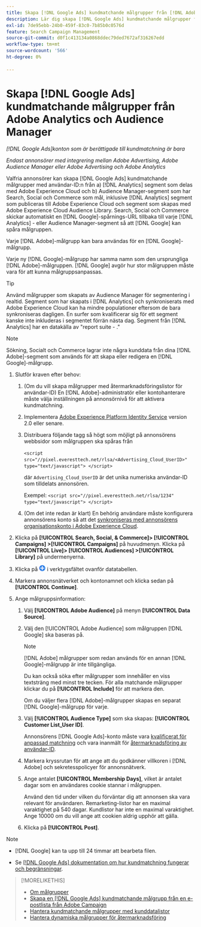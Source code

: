 ```yaml
---
title: Skapa [!DNL Google Ads] kundmatchande målgrupper från [!DNL Adobe] målgrupper
description: Lär dig skapa [!DNL Google Ads] kundmatchande målgrupper från era befintliga Adobe Analytics- och Audience Manager-målgrupper.
exl-id: 7de95ebb-24b0-459f-83c0-7b85b0c0576d
feature: Search Campaign Management
source-git-commit: d0f1c413134a0868ddec79ded7672af316267edd
workflow-type: tm+mt
source-wordcount: '566'
ht-degree: 0%

---
```


# Skapa [!DNL Google Ads] kundmatchande målgrupper från Adobe Analytics och Audience Manager

*[!DNL Google Ads]konton som är berättigade till kundmatchning är bara*

*Endast annonsörer med integrering mellan Adobe Advertising, Adobe Audience Manager eller Adobe Advertising och Adobe Analytics*

Valfria annonsörer kan skapa [!DNL Google Ads] kundmatchande målgrupper med användar-ID:n från a) [!DNL Analytics] segment som delas med Adobe Experience Cloud och b) Audience Manager-segment som har Search, Social och Commerce som mål, inklusive [!DNL Analytics] segment som publiceras till Adobe Experience Cloud och segment som skapas med Adobe Experience Cloud Audience Library. Search, Social och Commerce skickar automatiskt en [!DNL Google]-spårnings-URL tillbaka till varje [!DNL Analytics] - eller Audience Manager-segment så att [!DNL Google] kan spåra målgruppen.

Varje [!DNL Adobe]-målgrupp kan bara användas för en [!DNL Google]-målgrupp.

Varje ny [!DNL Google]-målgrupp har samma namn som den ursprungliga [!DNL Adobe]-målgruppen. [!DNL Google] avgör hur stor målgruppen måste vara för att kunna målgruppsanpassas.

>[!TIP]
>
>Använd målgrupper som skapats av Audience Manager för segmentering i realtid. Segment som har skapats i [!DNL Analytics] och synkroniserats med Adobe Experience Cloud kan ha mindre populationer eftersom de bara synkroniseras dagligen. En surfer som kvalificerar sig för ett segment kanske inte inkluderas i segmentet förrän nästa dag. Segment från [!DNL Analytics] har en datakälla av &quot;report suite - .&quot;

>[!NOTE]
>
>Sökning, Socialt och Commerce lagrar inte några kunddata från dina [!DNL Adobe]-segment som används för att skapa eller redigera en [!DNL Google]-målgrupp.

1. Slutför kraven efter behov:

   1. (Om du vill skapa målgrupper med återmarknadsföringslistor för användar-ID) En [!DNL Adobe]-administratör eller kontohanterare måste välja inställningen på annonsörnivå för att aktivera kundmatchning.

   1. Implementera [Adobe Experience Platform Identity Service](https://experienceleague.adobe.com/docs/id-service/using/home.html) version 2.0 eller senare.

   1. Distribuera följande tagg så högt som möjligt på annonsörens webbsidor som målgruppen ska spåras från

      `<script src="//pixel.everesttech.net/rlsa/<Advertising_Cloud_UserID>" type="text/javascript"> </script>`

      där `Advertising_Cloud_UserID` är det unika numeriska användar-ID som tilldelats annonsören.

      Exempel: `<script src="//pixel.everesttech.net/rlsa/1234" type="text/javascript"> </script>`

   1. (Om det inte redan är klart) En behörig användare måste konfigurera annonsörens konto så att det [synkroniseras med annonsörens organisationskonto i Adobe Experience Cloud](/help/search-social-commerce/admin/sync-adobe-audiences.md).

1. Klicka på **[!UICONTROL Search, Social, & Commerce]> [!UICONTROL Campaigns] >[!UICONTROL Campaigns]** på huvudmenyn. Klicka på **[!UICONTROL Live]> [!UICONTROL Audiences] >[!UICONTROL Library]** på undermenyerna.

1. Klicka på ![Skapa](/help/search-social-commerce/assets/add.png "Skapa") i verktygsfältet ovanför datatabellen.

1. Markera annonsnätverket och kontonamnet och klicka sedan på **[!UICONTROL Continue]**.

1. Ange målgruppsinformation:

   1. Välj **[!UICONTROL Adobe Audience]** på menyn **[!UICONTROL Data Source]**.

   1. Välj den [!UICONTROL Adobe Audience] som målgruppen [!DNL Google] ska baseras på.

      >[!NOTE]
      >
      >[!DNL Adobe] målgrupper som redan används för en annan [!DNL Google]-målgrupp är inte tillgängliga.

      Du kan också söka efter målgrupper som innehåller en viss textsträng med minst tre tecken. För alla matchande målgrupper klickar du på **[!UICONTROL Include]** för att markera den.

      Om du väljer flera [!DNL Adobe]-målgrupper skapas en separat [!DNL Google]-målgrupp för varje.

   1. Välj **[!UICONTROL Audience Type]** som ska skapas: **[!UICONTROL Customer List_User ID]**.

      Annonsörens [!DNL Google Ads]-konto måste vara [kvalificerat för anpassad matchning](https://support.google.com/adspolicy/answer/6299717) och vara inanmält för [återmarknadsföring av användar-ID](https://support.google.com/google-ads/answer/9199250).

   1. Markera kryssrutan för att ange att du godkänner villkoren i [!DNL Adobe] och sekretesspolicyer för annonsnätverk.

   1. Ange antalet **[!UICONTROL Membership Days]**, vilket är antalet dagar som en användares cookie stannar i målgruppen.

      Använd den tid under vilken du förväntar dig att annonsen ska vara relevant för användaren. Remarketing-listor har en maximal varaktighet på 540 dagar. Kundlistor har inte en maximal varaktighet. Ange 10000 om du vill ange att cookien aldrig upphör att gälla.

   1. Klicka på **[!UICONTROL Post]**.

>[!NOTE]
>
>* [!DNL Google] kan ta upp till 24 timmar att bearbeta filen.
>
>* Se [[!DNL Google Ads] dokumentation om hur kundmatchning fungerar och begränsningar](https://support.google.com/displayvideo/answer/9539301).

>[!MORELIKETHIS]
>
>* [Om målgrupper](audience-about.md)
>* [Skapa en [!DNL Google Ads] kundmatchande målgrupp från en e-postlista från Adobe Campaign](google-audience-from-campaign-email-list.md)
>* [Hantera kundmatchande målgrupper med kunddatalistor](audience-from-customer-data-list.md)
>* [Hantera dynamiska målgrupper för återmarknadsföring](audience-dynamic-remarketing-manage.md)

